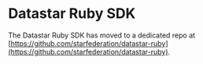 # Datastar Ruby SDK

The Datastar Ruby SDK has moved to a dedicated repo at [https://github.com/starfederation/datastar-ruby](https://github.com/starfederation/datastar-ruby).
